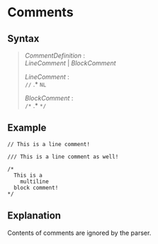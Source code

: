 # Comments

## Syntax

> *CommentDefinition* :  
> *LineComment* | *BlockComment*
> 
> *LineComment* :  
> `//` .* `NL`
>
> *BlockComment* :  
> `/*` .* `*/`

## Example

```
// This is a line comment!

/// This is a line comment as well!

/*
  This is a
    multiline
  block comment!
*/
```

## Explanation

Contents of comments are ignored by the parser.
